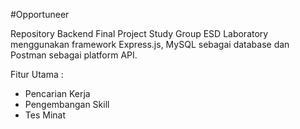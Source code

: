 #Opportuneer

Repository Backend Final Project Study Group ESD Laboratory menggunakan framework Express.js, MySQL sebagai database dan Postman sebagai platform API.

Fitur Utama :
- Pencarian Kerja
- Pengembangan Skill
- Tes Minat
